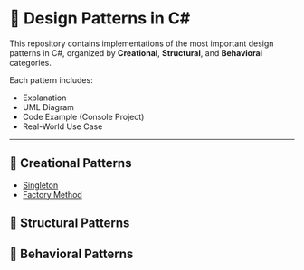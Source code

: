 # 🎯 Design Patterns in C#

This repository contains implementations of the most important design patterns in C#, 
organized by **Creational**, **Structural**, and **Behavioral** categories.

Each pattern includes:
- Explanation
- UML Diagram
- Code Example (Console Project)
- Real-World Use Case

---

## 📌 Creational Patterns
- [Singleton](./Design-Patterns/Singleton/README.md)
- [Factory Method]()

## 📌 Structural Patterns


## 📌 Behavioral Patterns

